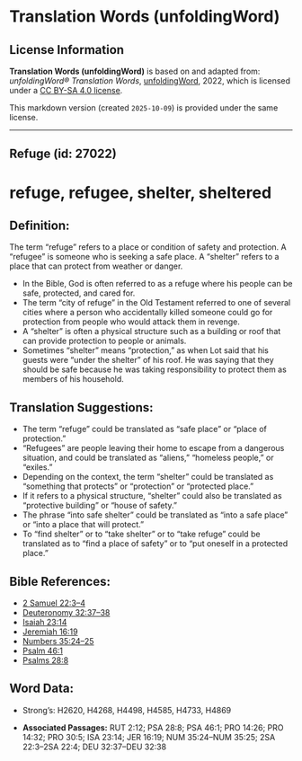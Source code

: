 # Translation Words (unfoldingWord)

## License Information

**Translation Words (unfoldingWord)** is based on and adapted from: _unfoldingWord® Translation Words_, [unfoldingWord](https://unfoldingword.org/utw), 2022, which is licensed under a [CC BY-SA 4.0 license](https://creativecommons.org/licenses/by-sa/4.0/legalcode.en).

This markdown version (created `2025-10-09`) is provided under the same license.



--------------------------------

## Refuge (id: 27022)

refuge, refugee, shelter, sheltered
===================================

Definition:
-----------

The term “refuge” refers to a place or condition of safety and protection. A “refugee” is someone who is seeking a safe place. A “shelter” refers to a place that can protect from weather or danger.

* In the Bible, God is often referred to as a refuge where his people can be safe, protected, and cared for.
* The term “city of refuge” in the Old Testament referred to one of several cities where a person who accidentally killed someone could go for protection from people who would attack them in revenge.
* A “shelter” is often a physical structure such as a building or roof that can provide protection to people or animals.
* Sometimes “shelter” means “protection,” as when Lot said that his guests were “under the shelter” of his roof. He was saying that they should be safe because he was taking responsibility to protect them as members of his household.

Translation Suggestions:
------------------------

* The term “refuge” could be translated as “safe place” or “place of protection.”
* “Refugees” are people leaving their home to escape from a dangerous situation, and could be translated as “aliens,” “homeless people,” or “exiles.”
* Depending on the context, the term “shelter” could be translated as “something that protects” or “protection” or “protected place.”
* If it refers to a physical structure, “shelter” could also be translated as “protective building” or “house of safety.”
* The phrase “into safe shelter” could be translated as “into a safe place” or “into a place that will protect.”
* To “find shelter” or to “take shelter” or to “take refuge” could be translated as to “find a place of safety” or to “put oneself in a protected place.”

Bible References:
-----------------

* [2 Samuel 22:3–4](https://ref.ly/2Sam22:3-2Sam22:4)
* [Deuteronomy 32:37–38](https://ref.ly/Deut32:37-Deut32:38)
* [Isaiah 23:14](https://ref.ly/Isa23:14)
* [Jeremiah 16:19](https://ref.ly/Jer16:19)
* [Numbers 35:24–25](https://ref.ly/Num35:24-Num35:25)
* [Psalm 46:1](https://ref.ly/Ps46:1)
* [Psalms 28:8](https://ref.ly/Ps28:8)

Word Data:
----------

* Strong’s: H2620, H4268, H4498, H4585, H4733, H4869

* **Associated Passages:** RUT 2:12; PSA 28:8; PSA 46:1; PRO 14:26; PRO 14:32; PRO 30:5; ISA 23:14; JER 16:19; NUM 35:24–NUM 35:25; 2SA 22:3–2SA 22:4; DEU 32:37–DEU 32:38

